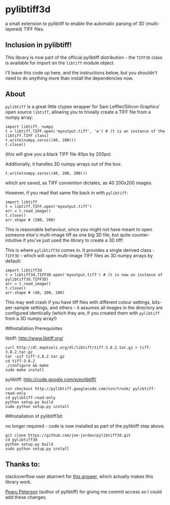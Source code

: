 pylibtiff3d
===========

a small extension to pylibtiff to enable the automatic parsing of 3D (multi-layered) TIFF files.

## Inclusion in pylibtiff!

This library is now part of the official pylibtiff distribution - the `TIFF3D` class is available for import on the `libtiff` module object.

I'll leave this code up here, and the instructions below, but you shouldn't need to do anything more than install the dependencies now.

## About

`pylibtiff` is a great little ctypes wrapper for Sam Leffler/Silicon Graphics' open source `libtiff`, allowing you to trivially create a TIFF file from a numpy array:

    import libtiff, numpy
    t = libtiff.TIFF.open('myoutput.tiff', 'w') # (t is an instance of the libtiff.TIFF class)
    t.write(numpy.zeros((40, 200)))
    t.close()

(this will give you a black TIFF file 40px by 200px)

Additionally, it handles 3D numpy arrays out of the box:

    t.write(numpy.zeros((40, 200, 200)))

which are saved, as TIFF convention dictates, as 40 200x200 images.

However, if you read that same file back in with `pylibtiff`:

    import libtiff
    t = libtiff.TIFF.open('myoutput.tiff')
    arr = t.read_image()
    t.close()
    arr.shape # (200, 200)

This is reasonable behaviour, since you might not have meant to open someone else's multi-image tiff as one big 3D file, but quite counter-intuitive if you've just used the library to create a 3D tiff!

This is where `pylibtiff3d` comes in. It provides a single derived class - `TIFF3D` - which will open multi-image TIFF files as 3D numpy arrays by default:

    import libtiff3d
    t = libtiff3d.TIFF3D.open('myoutput.tiff') # (t is now an instance of pylibtiff3d.TIFF3D)
    arr = t.read_image()
    t.close()
    arr.shape # (40, 200, 200)

This may well crash if you have tiff files with different colour settings, bits-per-sample settings, and others - it assumes all images in the directory are configured identically (which they are, if you created them with `pylibtiff` from a 3D numpy array!)

##Installation Prerequisites

libtiff: http://www.libtiff.org/

    curl http://dl.maptools.org/dl/libtiff/tiff-3.8.2.tar.gz > tiff-3.8.2.tar.gz
    tar -xzf tiff-3.8.2.tar.gz
    cd tiff-3.8.2
    ./configure && make
    sudo make install

pylibtiff: http://code.google.com/p/pylibtiff/

    svn checkout http://pylibtiff.googlecode.com/svn/trunk/ pylibtiff-read-only
    cd pylibtiff-read-only
    python setup.py build
    sudo python setup.py install

##Installation of pylibtiff3d:

no longer required - code is now installed as part of the pylibtiff step above.

    git clone https://github.com/joe-jordan/pylibtiff3d.git
    cd pylibtiff3d
    python setup.py build
    sudo python setup.py install

## Thanks to:
stackoverflow user abarnert for [this answer](http://stackoverflow.com/questions/13866706/subclassing-ctypes-pointers-how-does-this-code-work-and-how-do-i-override-it/13866964#13866964), which actually makes this library work.

[Pearu Peterson](http://code.google.com/u/pearu.peterson/) (author of pylibtiff) for giving me commit access so I could add these changes.
